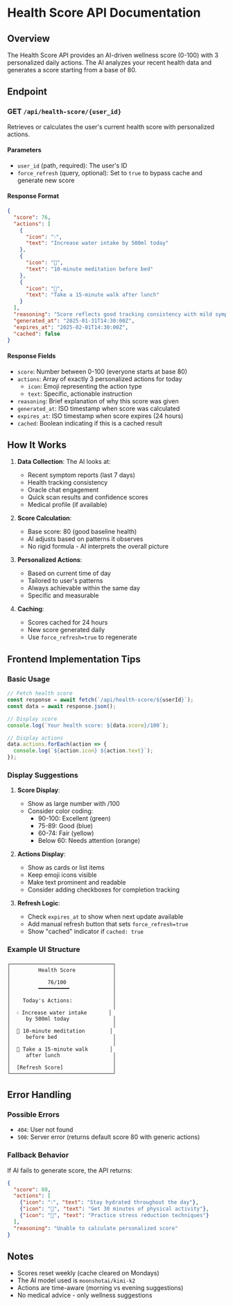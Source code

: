 # Health Score API Documentation

## Overview
The Health Score API provides an AI-driven wellness score (0-100) with 3 personalized daily actions. The AI analyzes your recent health data and generates a score starting from a base of 80.

## Endpoint

### GET `/api/health-score/{user_id}`

Retrieves or calculates the user's current health score with personalized actions.

#### Parameters
- `user_id` (path, required): The user's ID
- `force_refresh` (query, optional): Set to `true` to bypass cache and generate new score

#### Response Format
```json
{
  "score": 76,
  "actions": [
    {
      "icon": "💧",
      "text": "Increase water intake by 500ml today"
    },
    {
      "icon": "🧘",
      "text": "10-minute meditation before bed"
    },
    {
      "icon": "🚶",
      "text": "Take a 15-minute walk after lunch"
    }
  ],
  "reasoning": "Score reflects good tracking consistency with mild symptom activity",
  "generated_at": "2025-01-31T14:30:00Z",
  "expires_at": "2025-02-01T14:30:00Z",
  "cached": false
}
```

#### Response Fields
- `score`: Number between 0-100 (everyone starts at base 80)
- `actions`: Array of exactly 3 personalized actions for today
  - `icon`: Emoji representing the action type
  - `text`: Specific, actionable instruction
- `reasoning`: Brief explanation of why this score was given
- `generated_at`: ISO timestamp when score was calculated
- `expires_at`: ISO timestamp when score expires (24 hours)
- `cached`: Boolean indicating if this is a cached result

## How It Works

1. **Data Collection**: The AI looks at:
   - Recent symptom reports (last 7 days)
   - Health tracking consistency
   - Oracle chat engagement
   - Quick scan results and confidence scores
   - Medical profile (if available)

2. **Score Calculation**: 
   - Base score: 80 (good baseline health)
   - AI adjusts based on patterns it observes
   - No rigid formula - AI interprets the overall picture

3. **Personalized Actions**:
   - Based on current time of day
   - Tailored to user's patterns
   - Always achievable within the same day
   - Specific and measurable

4. **Caching**:
   - Scores cached for 24 hours
   - New score generated daily
   - Use `force_refresh=true` to regenerate

## Frontend Implementation Tips

### Basic Usage
```javascript
// Fetch health score
const response = await fetch(`/api/health-score/${userId}`);
const data = await response.json();

// Display score
console.log(`Your health score: ${data.score}/100`);

// Display actions
data.actions.forEach(action => {
  console.log(`${action.icon} ${action.text}`);
});
```

### Display Suggestions

1. **Score Display**:
   - Show as large number with /100
   - Consider color coding:
     - 90-100: Excellent (green)
     - 75-89: Good (blue)
     - 60-74: Fair (yellow)
     - Below 60: Needs attention (orange)

2. **Actions Display**:
   - Show as cards or list items
   - Keep emoji icons visible
   - Make text prominent and readable
   - Consider adding checkboxes for completion tracking

3. **Refresh Logic**:
   - Check `expires_at` to show when next update available
   - Add manual refresh button that sets `force_refresh=true`
   - Show "cached" indicator if `cached: true`

### Example UI Structure
```
┌─────────────────────────────────┐
│         Health Score            │
│                                 │
│            76/100               │
│         ━━━━━━━━━━              │
│                                 │
│    Today's Actions:             │
│                                 │
│  💧 Increase water intake       │
│     by 500ml today              │
│                                 │
│  🧘 10-minute meditation        │
│     before bed                  │
│                                 │
│  🚶 Take a 15-minute walk       │
│     after lunch                 │
│                                 │
│  [Refresh Score]                │
└─────────────────────────────────┘
```

## Error Handling

### Possible Errors
- `404`: User not found
- `500`: Server error (returns default score 80 with generic actions)

### Fallback Behavior
If AI fails to generate score, the API returns:
```json
{
  "score": 80,
  "actions": [
    {"icon": "💧", "text": "Stay hydrated throughout the day"},
    {"icon": "🏃", "text": "Get 30 minutes of physical activity"},
    {"icon": "🧘", "text": "Practice stress reduction techniques"}
  ],
  "reasoning": "Unable to calculate personalized score"
}
```

## Notes

- Scores reset weekly (cache cleared on Mondays)
- The AI model used is `moonshotai/kimi-k2`
- Actions are time-aware (morning vs evening suggestions)
- No medical advice - only wellness suggestions